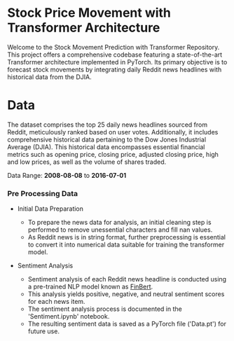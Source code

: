 # Stock Price Movement with Transformer Architecture
Welcome to the Stock Movement Prediction with Transformer Repository. This project offers a comprehensive codebase featuring a state-of-the-art Transformer architecture implemented in PyTorch. Its primary objective is to forecast stock movements by integrating daily Reddit news headlines with historical data from the DJIA.

# Data
The dataset comprises the top 25 daily news headlines sourced from Reddit, meticulously ranked based on user votes. Additionally, it includes comprehensive historical data pertaining to the Dow Jones Industrial Average (DJIA). This historical data encompasses essential financial metrics such as opening price, closing price, adjusted closing price, high and low prices, as well as the volume of shares traded.

Data Range: <b>2008-08-08</b> to <b>2016-07-01</b>

### Pre Processing Data
*  Initial Data Preparation
    * To prepare the news data for analysis, an initial cleaning step is performed to remove unessential characters and fill nan values.
    * As Reddit news is in string format, further preprocessing is essential to convert it into numerical data suitable for training the transformer model.

* Sentiment Analysis
  * Sentiment analysis of each Reddit news headline is conducted using a pre-trained NLP model known as [FinBert](https://huggingface.co/ProsusAI/finbert).
  * This analysis yields positive, negative, and neutral sentiment scores for each news item.
  * The sentiment analysis process is documented in the 'Sentiment.ipynb' notebook.
  * The resulting sentiment data is saved as a PyTorch file ('Data.pt') for future use.
